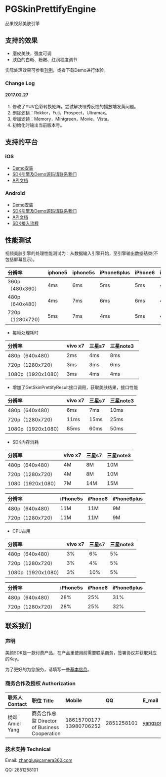 # PGSkinPrettifyEngine
品果视频美肤引擎

## 支持的效果

* 磨皮美肤，强度可调
* 肤色的白晰、粉嫩、红润程度调节

实际处理效果可参看[刊例](http://www.camera360.com/filter/index.html)，或者下载Demo进行体验。

### Change Log
#### 2017.02.27
1. 修改了YUV色彩转换矩阵，尝试解决嘿秀反馈的播放端发黄问题。
2. 删除滤镜：Rokkor，Fuji，Prospect，Ultramax。
3. 增加滤镜：Memory，Mintgreen，Movie，Vista。
4. 初始化时输出当前版本号。

## 支持的平台
### iOS
* [Demo安装](http://www.camera360.com/filter/download.html?k=5xdNAApspj8DcVH2T9owooKC%2Bwe9h2u4jtDbHGbhWWsqaIU6nks3pw%3D%3D)
* [SDK引擎及Demo源码请联系我们](#联系我们) 
* [API文档](README_iOS.md)

### Android
* [Demo安装](http://www.camera360.com/filter/adrdownload.html?k=hylVnDMi62bhog%2BED1c819SPZ0zgYKpjT4sDY6IOLWs%3D)
* [SDK引擎及Demo源码请联系我们](#联系我们) 
* [API文档](README_Android.md)
* [SDK接入流程](Android-SDK接入.md)

## 性能测试
视频美肤引擎的处理性能测试为：从数据输入引擎开始，至引擎输出数据结束(不包括屏幕显示)。

分辨率	|iphone5 | iphone5s | iPhone6plus | iPhone6 | iPhone6s
:------- |:--------|:----- |:----- |:----- |:----- 
360p（480x360）| 4ms| 6ms| 5ms| 5ms| 4ms
480p（640x480）| 4ms| 7ms| 6ms| 6ms| 4ms
720p（1280x720）| 5ms| 7ms| 4ms| 5ms| 4ms

* 每帧处理耗时

分辨率	|	vivo x7 | 三星s7 | 三星note3  
:------- |:------|:----- |:----- 
480p（640x480）| 2ms| 4ms| 8ms
720p（1280x720）| 3ms| 3ms| 6ms
1080p（1920x1080）|3ms| 4ms| 4ms

* 增加了GetSkinPrettifyResult接口调用，获取美肤结果，接口性能

分辨率	|	vivo x7 | 三星s7 | 三星note3 
:------- |:------|:----- |:----- 
480p（640x480）| 6ms| 7ms| 10ms
720p（1280x720）| 11ms| 15ms| 25ms
1080p（1920x1080）| 85ms| 60ms| 50ms

* SDK内存消耗

分辨率	|	vivo x7 | 三星s7 | 三星note3 
:------- |:------|:----- |:----- 
480p（640x480）| 4M| 8M| 10M
720p（1280x720）| 4M| 8M| 10M
1080（1920x1080）| 7M| 14M| 15M

分辨率	|	iPhone5s | iPhone6 | iPhone6plus 
:------- |:------|:----- |:----- 
480p（640x480）| 11M| 11M| 9M
720p（1280x720）| 11M| 11M| 9M

* CPU占用

分辨率	|	vivo x7 | 三星s7 | 三星note3 
:------- |:------|:----- |:----- 
480p（640x480）| 3%| 6%| 5%
720p（1280x720）| 3%| 4%| 5%
1080p（1920x1080）| 3%| 10%| 5%

分辨率	|	iPhone5s | iPhone6 | iPhone6plus 
:------- |:------|:----- |:----- 
480p（640x480）| 28%| 25%| 31%
720p（1280x720）| 28%| 25%| 32%

## <b id='联系我们'>联系我们</b> 
### 声明
美颜SDK是一款付费产品，在产品里使用前需要联系商务，签署协议并获取对应的Key。

为了更好的为您服务，请填写一些[基本信息](http://www.camera360.com/filter/apply.html)。

### 商务合作及授权 Authorization

联系人 Contact	|职位 Title | Mobile | QQ | E_mail 
:------- |:--------|:----- |:----- |:----- 
杨颂 Amiel Yang | 商务合作总监 Director of Business Cooperation| 18615700177 13980706252| 2851258101| yangsong@camera360.com

### 技术支持 Technical 
Email: zhanglu@camera360.com 

QQ: 2851258101



